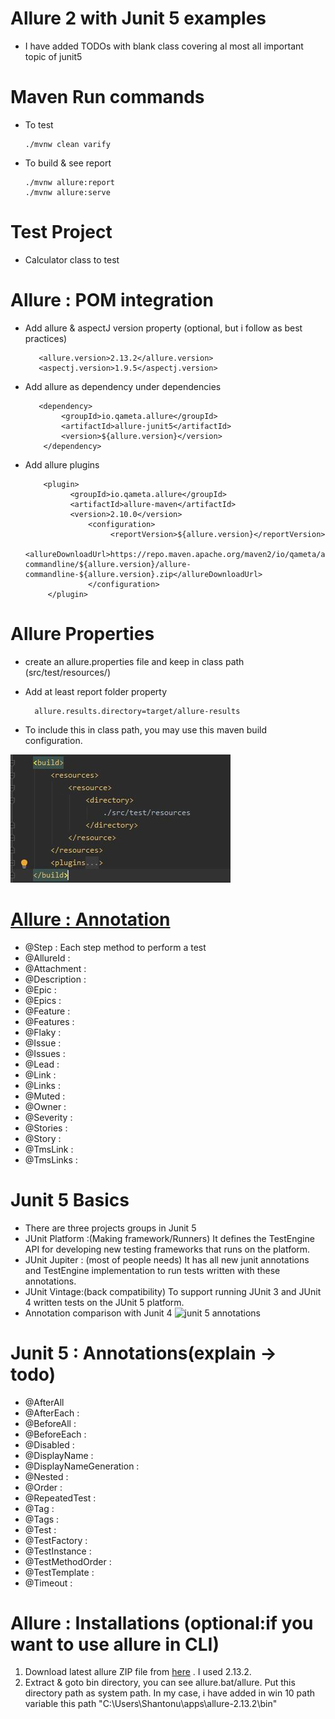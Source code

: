 # Allure 2 with Junit 5 examples
- I have added TODOs with blank class covering al most all important topic of junit5

# Maven Run commands 
- To test 
        
      ./mvnw clean varify

- To build & see report 

      ./mvnw allure:report      
      ./mvnw allure:serve

# Test Project  
- Calculator class to test 


# Allure : POM integration
- Add allure & aspectJ version property (optional, but i follow as best practices)

         <allure.version>2.13.2</allure.version>
         <aspectj.version>1.9.5</aspectj.version>
- Add allure as dependency under dependencies 
        
         <dependency>
              <groupId>io.qameta.allure</groupId>
              <artifactId>allure-junit5</artifactId>
              <version>${allure.version}</version>
          </dependency>
          
- Add allure plugins

          <plugin>
                <groupId>io.qameta.allure</groupId>
                <artifactId>allure-maven</artifactId>
                <version>2.10.0</version>
                    <configuration>
                         <reportVersion>${allure.version}</reportVersion>
                         <allureDownloadUrl>https://repo.maven.apache.org/maven2/io/qameta/allure/allure-commandline/${allure.version}/allure-commandline-${allure.version}.zip</allureDownloadUrl>
                    </configuration>
           </plugin>

# Allure Properties
- create an allure.properties file and keep in class path (src/test/resources/)
- Add at least report folder property 

        allure.results.directory=target/allure-results
- To include this in class path, you may use this maven build configuration. 

![maven build include ](images/mave-build-congif.JPG)

# [Allure : Annotation](https://sarkershantonu.github.io/2021/04/29/allure2-annotations/)
- @Step : Each step method to perform a test
- @AllureId :
- @Attachment :
- @Description :
- @Epic :
- @Epics :
- @Feature :
- @Features :
- @Flaky :
- @Issue :
- @Issues :
- @Lead :
- @Link :
- @Links :
- @Muted :
- @Owner :
- @Severity :
- @Stories :
- @Story :
- @TmsLink :
- @TmsLinks :

# Junit 5 Basics
- There are three projects groups in Junit 5
- JUnit Platform :(Making framework/Runners) It defines the TestEngine API for developing new testing frameworks that runs on the platform.
- JUnit Jupiter : (most of people needs) It has all new junit annotations and TestEngine implementation to run tests written with these annotations.
- JUnit Vintage:(back compatibility) To support running JUnit 3 and JUnit 4 written tests on the JUnit 5 platform.
- Annotation comparison with Junit 4 
![junit 5 annotations](./images/junit5-vs-junit4.JPG)

# Junit 5 : Annotations(explain -> todo)
- @AfterAll
- @AfterEach : 
- @BeforeAll :
- @BeforeEach :
- @Disabled :
- @DisplayName :
- @DisplayNameGeneration :
- @Nested :
- @Order :
- @RepeatedTest :
- @Tag :
- @Tags :
- @Test :
- @TestFactory :
- @TestInstance :
- @TestMethodOrder :
- @TestTemplate :
- @Timeout :

# Allure : Installations  (optional:if you want to use allure in CLI)
 1. Download latest allure ZIP file from [here](https://repo.maven.apache.org/maven2/io/qameta/allure/allure-commandline/) . I used 2.13.2.
 2. Extract & goto bin directory, you can see allure.bat/allure. Put this directory path as system path. In my case, i have added in win 10 path variable this path "C:\Users\Shantonu\apps\allure-2.13.2\bin"   
